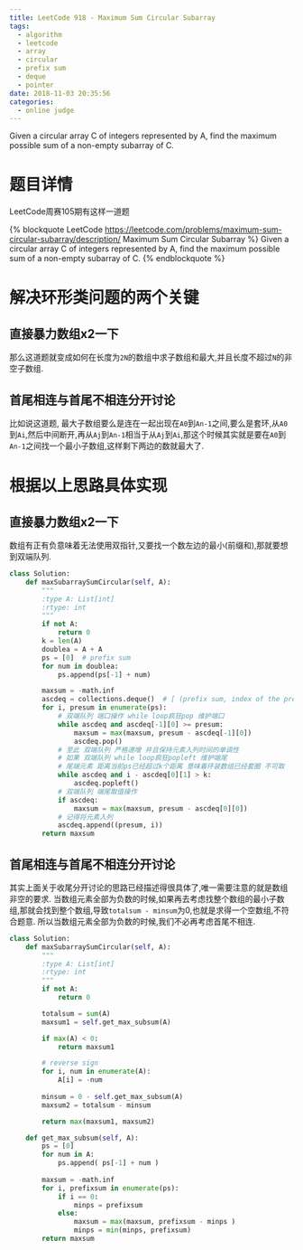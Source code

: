 ```yaml
---
title: LeetCode 918 - Maximum Sum Circular Subarray
tags:
  - algorithm
  - leetcode
  - array
  - circular
  - prefix sum
  - deque
  - pointer
date: 2018-11-03 20:35:56
categories:
  - online judge
---
```


Given a circular array C of integers represented by A, find the maximum possible sum of a non-empty subarray of C.

<!-- more -->

# 题目详情

LeetCode周赛105期有这样一道题

{% blockquote LeetCode https://leetcode.com/problems/maximum-sum-circular-subarray/description/ Maximum Sum Circular Subarray %}
Given a circular array C of integers represented by A, find the maximum possible sum of a non-empty subarray of C.
{% endblockquote %}

# 解决环形类问题的两个关键  

## 直接暴力数组x2一下  

那么这道题就变成如何在长度为`2N`的数组中求子数组和最大,并且长度不超过`N`的非空子数组.

## 首尾相连与首尾不相连分开讨论  

比如说这道题, 最大子数组要么是连在一起出现在`A0`到`An-1`之间,要么是套环,从`A0`到`Ai`,然后中间断开,再从`Aj`到`An-1`相当于从`Aj`到`Ai`,那这个时候其实就是要在`A0`到`An-1`之间找一个最小子数组,这样剩下两边的数就最大了.

# 根据以上思路具体实现

## 直接暴力数组x2一下

数组有正有负意味着无法使用双指针,又要找一个数左边的最小(前缀和),那就要想到双端队列.

```python
class Solution:
    def maxSubarraySumCircular(self, A):
        """
        :type A: List[int]
        :rtype: int
        """
        if not A:
            return 0
        k = len(A)
        doublea = A + A
        ps = [0]  # prefix sum
        for num in doublea:
            ps.append(ps[-1] + num)

        maxsum = -math.inf
        ascdeq = collections.deque()  # [ (prefix sum, index of the prefix sum) ]
        for i, presum in enumerate(ps):
            # 双端队列 端口操作 while loop疯狂pop 维护端口
            while ascdeq and ascdeq[-1][0] >= presum:
                maxsum = max(maxsum, presum - ascdeq[-1][0])
                ascdeq.pop()
            # 至此 双端队列 严格递增 并且保持元素入列时间的单调性
            # 如果 双端队列 while loop疯狂popleft 维护端尾
            # 尾端元素 距离当前ps已经超过k个距离 意味着环装数组已经套圈 不可取
            while ascdeq and i - ascdeq[0][1] > k:
                ascdeq.popleft()
            # 双端队列 端尾取值操作
            if ascdeq:
                maxsum = max(maxsum, presum - ascdeq[0][0])
            # 记得将元素入列
            ascdeq.append((presum, i))
        return maxsum
```

## 首尾相连与首尾不相连分开讨论

其实上面关于收尾分开讨论的思路已经描述得很具体了,唯一需要注意的就是数组非空的要求. 当数组元素全部为负数的时候,如果再去考虑找整个数组的最小子数组,那就会找到整个数组,导致`totalsum - minsum`为0,也就是求得一个空数组,不符合题意. 所以当数组元素全部为负数的时候,我们不必再考虑首尾不相连.

```python
class Solution:
    def maxSubarraySumCircular(self, A):
        """
        :type A: List[int]
        :rtype: int
        """
        if not A:
            return 0

        totalsum = sum(A)
        maxsum1 = self.get_max_subsum(A)

        if max(A) < 0:
            return maxsum1

        # reverse sign
        for i, num in enumerate(A):
            A[i] = -num 
        
        minsum = 0 - self.get_max_subsum(A)
        maxsum2 = totalsum - minsum

        return max(maxsum1, maxsum2)

    def get_max_subsum(self, A):
        ps = [0]
        for num in A:
            ps.append( ps[-1] + num )
        
        maxsum = -math.inf
        for i, prefixsum in enumerate(ps):
            if i == 0:
                minps = prefixsum
            else:
                maxsum = max(maxsum, prefixsum - minps )
                minps = min(minps, prefixsum)
        return maxsum
```
